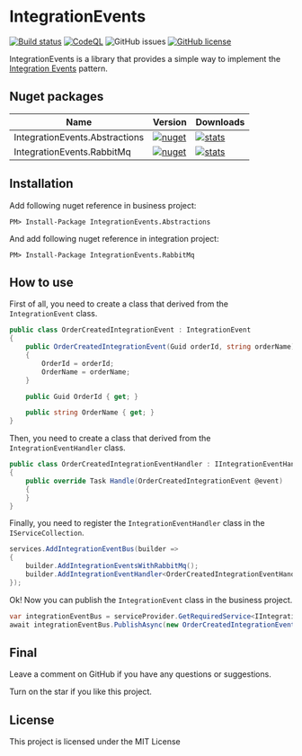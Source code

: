 ﻿# IntegrationEvents

[![Build status](https://ci.appveyor.com/api/projects/status/rdai4o302paf94fe?svg=true)](https://ci.appveyor.com/project/nepton/integrationevents)
[![CodeQL](https://github.com/nepton/IntegrationEvents/actions/workflows/codeql.yml/badge.svg)](https://github.com/nepton/IntegrationEvents/actions/workflows/codeql.yml)
![GitHub issues](https://img.shields.io/github/issues/nepton/IntegrationEvents.svg)
[![GitHub license](https://img.shields.io/badge/license-MIT-blue.svg)](https://github.com/nepton/IntegrationEvents/blob/master/LICENSE)

IntegrationEvents is a library that provides a simple way to implement
the [Integration Events](https://microservices.io/patterns/data/transactional-outbox.html) pattern.

## Nuget packages

| Name                           | Version                                                                                                                                       | Downloads                                                                                                                                      |
|--------------------------------|-----------------------------------------------------------------------------------------------------------------------------------------------|------------------------------------------------------------------------------------------------------------------------------------------------|
| IntegrationEvents.Abstractions | [![nuget](https://img.shields.io/nuget/v/IntegrationEvents.Abstractions.svg)](https://www.nuget.org/packages/IntegrationEvents.Abstractions/) | [![stats](https://img.shields.io/nuget/dt/IntegrationEvents.Abstractions.svg)](https://www.nuget.org/packages/IntegrationEvents.Abstractions/) |
| IntegrationEvents.RabbitMq     | [![nuget](https://img.shields.io/nuget/v/IntegrationEvents.RabbitMq.svg)](https://www.nuget.org/packages/IntegrationEvents.RabbitMq/)         | [![stats](https://img.shields.io/nuget/dt/IntegrationEvents.RabbitMq.svg)](https://www.nuget.org/packages/IntegrationEvents.RabbitMq/)         |

## Installation

Add following nuget reference in business project:

```
PM> Install-Package IntegrationEvents.Abstractions
```

And add following nuget reference in integration project:

``` 
PM> Install-Package IntegrationEvents.RabbitMq
```

## How to use

First of all, you need to create a class that derived from the `IntegrationEvent` class.

```csharp
public class OrderCreatedIntegrationEvent : IntegrationEvent
{
    public OrderCreatedIntegrationEvent(Guid orderId, string orderName)
    {
        OrderId = orderId;
        OrderName = orderName;
    }

    public Guid OrderId { get; }

    public string OrderName { get; }
}
```

Then, you need to create a class that derived from the `IntegrationEventHandler` class.

```csharp
public class OrderCreatedIntegrationEventHandler : IIntegrationEventHandler<OrderCreatedIntegrationEvent>
{
    public override Task Handle(OrderCreatedIntegrationEvent @event)
    {
    }
}
```

Finally, you need to register the `IntegrationEventHandler` class in the `IServiceCollection`.
```csharp
services.AddIntegrationEventBus(builder =>
{
    builder.AddIntegrationEventsWithRabbitMq();
    builder.AddIntegrationEventHandler<OrderCreatedIntegrationEventHandler>();
});
```

Ok! Now you can publish the `IntegrationEvent` class in the business project.

```csharp
var integrationEventBus = serviceProvider.GetRequiredService<IIntegrationEventBus>();
await integrationEventBus.PublishAsync(new OrderCreatedIntegrationEvent(Guid.NewGuid(), "OrderName"));
``` 

## Final
Leave a comment on GitHub if you have any questions or suggestions.

Turn on the star if you like this project.

## License

This project is licensed under the MIT License
